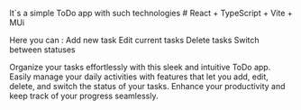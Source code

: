 It`s a simple ToDo app with such technologies     # React + TypeScript + Vite + MUi

Here you can :
  Add new task
  Edit current tasks
  Delete tasks
  Switch between statuses

Organize your tasks effortlessly with this sleek and intuitive ToDo app. Easily manage your daily activities with features that let you add, edit, delete, and switch the status of your tasks. Enhance your productivity and keep track of your progress seamlessly.




